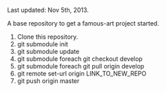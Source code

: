 Last updated: Nov 5th, 2013.

A base repository to get a famous-art project started. 

1. Clone this repository.
2. git submodule init
3. git submodule update
4. git submodule foreach git checkout develop
5. git submodule foreach git pull origin develop
6. git remote set-url origin LINK_TO_NEW_REPO
7. git push origin master
